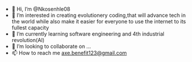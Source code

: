 - 👋 Hi, I’m @Nkosenhle08
- 👀 I’m interested in creating evolutionery coding,that will advance tech in the world while also make it easier for everyone to use the internet to its fullest capacity
- 🌱 I’m currently learning software engineering and 4th industrial revolution(AI)
- 💞️ I’m looking to collaborate on ...
- 📫 How to reach me axe.benefit123@gmail.com

<!---
Nkosenhle08/Nkosenhle08 is a ✨ special ✨ repository because its `README.md` (this file) appears on your GitHub profile.
You can click the Preview link to take a look at your changes.
--->
